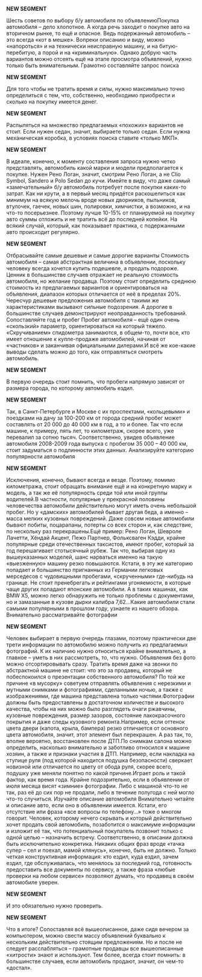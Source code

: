 **NEW SEGMENT**

﻿Шесть советов по выбору б/у автомобиля по объявлениюПокупка автомобиля – дело хлопотное. А когда речь заходит о покупке авто на вторичном рынке, то ещё и опасное. Ведь подержанный автомобиль – это всегда «кот в мешке». Вопреки описанию и виду, можно «напороться» и на технически неисправную машину, и на битую-перебитую, а порой и на «криминальную».  Однако добрую часть вариантов можно отсеять ещё на этапе просмотра объявлений, нужно только быть внимательным.  Грамотно составляйте запрос поиска 

**NEW SEGMENT**

Для того чтобы не тратить время и силы, нужно максимально точно определиться с тем, что, собственно, необходимо приобрести и сколько на покупку имеется денег. 

**NEW SEGMENT**

Распыляться на множество предлагаемых «похожих» вариантов не стоит. Если нужен седан, значит, выбираете только седан.  Если нужна механическая коробка, в условиях поиска ставите «только МКП». 

**NEW SEGMENT**

 В идеале, конечно, к моменту составления запроса нужно четко представлять, автомобиль какой марки и модели предполагается к покупке. Нужен Рено Логан, значит, смотрим Рено Логан, а не Clio Symbol, Sandero и Polo Sedan до кучи.  Имейте в виду, что даже самый «замечательный» б/у автомобиль потребует после покупки каких-то затрат. Как ни крути, а в первый месяц придётся раскошелиться как минимум на всякую мелочь вроде новых дворников, пыльников, втулочек, гаечек, новых шин, полировки, химчистки, а возможно, и на что-то посерьезнее. Поэтому лучше 10-15% от планируемой на покупку авто суммы отложить и не тратить всё до последней копейки. На всякий случай, который, как показывает практика, с подержанными авто происходит регулярно. 

**NEW SEGMENT**

 Отбрасывайте самые дешевые и самые дорогие варианты Стоимость автомобиля – самая абстрактная величина в объявлении, поскольку человеку всегда хочется купить подешевле, а продать подороже. Ценник в большинстве случаев отражает не реальную стоимость автомобиля, но желание продавца. Поэтому стоит определить среднюю стоимость из предлагаемых вариантов и ориентироваться на объявления, диапазон которых отличается от неё в пределах 20%. Чересчур дешевые предложения автомобиля с такими же характеристиками вызывают сильные подозрения. А дорогие в большинстве случаев демонстрируют неоправданность требований.  Сопоставляйте год и пробег Пробег автомобиля – ещё один очень «скользкий» параметр, ориентироваться на который тяжело. «Скручиванием» спидометра занимаются, в общем-то, почти все, кто имеет отношение к купле-продаже автомобилей, начиная от «частников» и заканчивая официальными дилерами.И всё же кое-какие выводы сделать можно до того, как отправляться смотреть автомобиль. 

**NEW SEGMENT**

 В первую очередь стоит помнить, что пробеги напрямую зависят от размера города, по которому автомобиль ездил. 

**NEW SEGMENT**

 Так, в Санкт-Петербурге и Москве с их проспектами, «кольцевыми» и поездками на дачу за 100-200 км от города средний пробег может составлять от 20 000 до 40 000 км в год, а то и более. Так что если машине, к примеру, пять лет, то километраж, скорее всего, уже перевалил за сотню тысяч. Соответственно, увидев объявление автомобиля 2008-2009 года выпуска с пробегом 35 000 – 40 000 км, стоит задуматься о подлинности этих данных.  Анализируйте категорию популярности автомобиля 

**NEW SEGMENT**

Исключения, конечно, бывают всегда и везде. Поэтому, помимо километража, стоит обращать внимание ещё и на конкретную марку и модель, а так же её популярность среди той или иной группы водителей.В частности, популярные у прекрасной половины человечества автомобили действительно могут иметь очень небольшой пробег.  Но у «дамских» автомобилей бывает другая беда, а именно – масса мелких кузовных повреждений.  Даже совсем новые автомобили бывают побиты, поцарапаны, потерты со всех сторон и, как следствие, по нескольку раз перекрашены.Ещё пример: Рено Логан, Шевроле Лачетти, Хёндай Акцент, Пежо Партнер, Фольксваген Кэдди, крайне популярные среди отечественных таксистов, имеют пробег, который за год перешагивает стотысячный рубеж. Так что, выбирая одну из вышеуказанных моделей, шанс нарваться именно на такую «выезженную» машину резко повышаются. Кстати, в эту же категорию попадает и большинство пригнанных из Германии легковых мерседесов с чудовищными пробегами, «скрученными» где-нибудь на границе. Не стоит пренебрегать и рейтингами угоняемости, в которые чаще других попадают японские автомобили.  А в таких машинах, как BMW X5, можно легко обнаружить не только проблемы с документами, но и замазанные в кузове дырки калибра 7,62…Какие автомобили стали самыми популярными в прошлом году, узнаете из нашего обзора.  Внимательно рассматривайте фотографии 

**NEW SEGMENT**

Человек выбирает в первую очередь глазами, поэтому практически две трети информации по автомобилю можно получить из предлагаемых фотографий.  К их наличию нужно относиться крайне внимательно, а главное – уметь в них рассмотреть, то, что нужно. Объявления без фото можно отсортировывать сразу.  Тратить время даже на звонки по абстрактной машине не стоит: что это за продавец, который не побеспокоился о презентации собственного автомобиля? По той же причине «в мусорку» советуем отправлять объявления с нерезкими и мутными снимками и фотографиями, сделанными ночью, а также с изображениями, где машина представлена только частями.Фотографии должны быть предоставлены в достаточном количестве и высокого качества, чтобы на них можно было разглядеть очаги ржавчины, кузовные повреждения, размер зазоров, состояние лакокрасочного покрытия и даже следы кузовного ремонта.Например, если оттенок цвета двери (капота, крыла, бампера) резко отличается от основного цвета автомобиля, значит, этот элемент был перекрашен.  А раз так, то, вполне вероятно, восстановлен после ДТП.По снимкам салона можно определить, насколько внимательно и заботливо относился к машине хозяин, а также и признаки участия в ДТП. Например, если накладка на ступице руля (под которой находится подушка безопасности) сверкает новизной или отличается по цвету от обода руля, скорее всего, подушку уже меняли понятно по какой причине.Играет роль и такой фактор, как время года. Крайне подозрительно, если в объявлении от июля месяца висят «зимние» фотографии. Либо с машиной что-то не так, раз её до сих пор не продали, либо в течение полугода с ней могло что-то случиться.  Изучайте описание автомобиля Внимательно читайте и описание авто, если оно в объявлении имеется.  Кстати, его отсутствие или фраза «все вопросы по телефону…» тоже о многом говорит. Человек, которому нечего скрывать и который действительно хочет продать свой автомобиль, позаботится о максимуме информации и изложит её так, что потенциальный покупатель позвонит только с одной целью – назначить встречу. Соответственно, в описании должна быть исключительно конкретика. Никаких общих фраз вроде «тачка супер – сел и поехал, мамой клянусь», конечно, быть не должно. Только четкая конструктивная информация: кто ездил, куда ездил, зачем ездил, где обслуживалась, что менялось за последний год, готовность предоставить все документы по сервису, а также фраза «любые проверки на любом сервисе» позволяют думать, что продавец в своём автомобиле уверен. 

**NEW SEGMENT**

 И это обязательно нужно проверить. 

**NEW SEGMENT**

Что в итоге? Сопоставляя всё вышеописанное, даже сидя вечером за компьютером, можно свести массу объявлений буквально к нескольким действительно стоящим предложениям.  Но и после не следует расслабляться – грамотные продавцы все вышеописанные «хитрости» знают и используют.  Тем более, всегда стоит помнить: в большинстве случаев, если автомобиль продают, значит, он чем-то «достал». 

